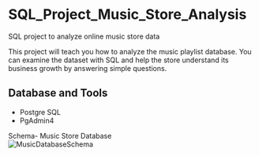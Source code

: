# SQL_Project_Music_Store_Analysis
SQL project to analyze online music store data

This project  will teach you how to analyze the music playlist database. You can examine the dataset with SQL and help the store understand its business growth by answering simple questions.

## Database and Tools
* Postgre SQL
* PgAdmin4

Schema- Music Store Database  
![MusicDatabaseSchema](https://user-images.githubusercontent.com/112153548/213707717-bfc9f479-52d9-407b-99e1-e94db7ae10a3.png)
